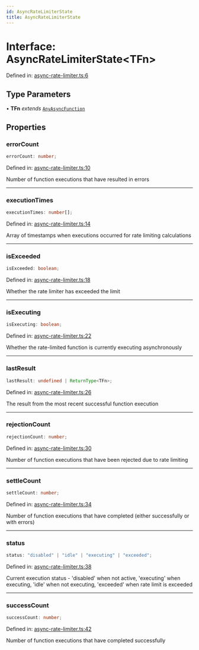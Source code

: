 ```yaml
---
id: AsyncRateLimiterState
title: AsyncRateLimiterState
---
```


<!-- DO NOT EDIT: this page is autogenerated from the type comments -->

# Interface: AsyncRateLimiterState\<TFn\>

Defined in: [async-rate-limiter.ts:6](https://github.com/TanStack/pacer/blob/main/packages/pacer/src/async-rate-limiter.ts#L6)

## Type Parameters

• **TFn** *extends* [`AnyAsyncFunction`](../../type-aliases/anyasyncfunction.md)

## Properties

### errorCount

```ts
errorCount: number;
```

Defined in: [async-rate-limiter.ts:10](https://github.com/TanStack/pacer/blob/main/packages/pacer/src/async-rate-limiter.ts#L10)

Number of function executions that have resulted in errors

***

### executionTimes

```ts
executionTimes: number[];
```

Defined in: [async-rate-limiter.ts:14](https://github.com/TanStack/pacer/blob/main/packages/pacer/src/async-rate-limiter.ts#L14)

Array of timestamps when executions occurred for rate limiting calculations

***

### isExceeded

```ts
isExceeded: boolean;
```

Defined in: [async-rate-limiter.ts:18](https://github.com/TanStack/pacer/blob/main/packages/pacer/src/async-rate-limiter.ts#L18)

Whether the rate limiter has exceeded the limit

***

### isExecuting

```ts
isExecuting: boolean;
```

Defined in: [async-rate-limiter.ts:22](https://github.com/TanStack/pacer/blob/main/packages/pacer/src/async-rate-limiter.ts#L22)

Whether the rate-limited function is currently executing asynchronously

***

### lastResult

```ts
lastResult: undefined | ReturnType<TFn>;
```

Defined in: [async-rate-limiter.ts:26](https://github.com/TanStack/pacer/blob/main/packages/pacer/src/async-rate-limiter.ts#L26)

The result from the most recent successful function execution

***

### rejectionCount

```ts
rejectionCount: number;
```

Defined in: [async-rate-limiter.ts:30](https://github.com/TanStack/pacer/blob/main/packages/pacer/src/async-rate-limiter.ts#L30)

Number of function executions that have been rejected due to rate limiting

***

### settleCount

```ts
settleCount: number;
```

Defined in: [async-rate-limiter.ts:34](https://github.com/TanStack/pacer/blob/main/packages/pacer/src/async-rate-limiter.ts#L34)

Number of function executions that have completed (either successfully or with errors)

***

### status

```ts
status: "disabled" | "idle" | "executing" | "exceeded";
```

Defined in: [async-rate-limiter.ts:38](https://github.com/TanStack/pacer/blob/main/packages/pacer/src/async-rate-limiter.ts#L38)

Current execution status - 'disabled' when not active, 'executing' when executing, 'idle' when not executing, 'exceeded' when rate limit is exceeded

***

### successCount

```ts
successCount: number;
```

Defined in: [async-rate-limiter.ts:42](https://github.com/TanStack/pacer/blob/main/packages/pacer/src/async-rate-limiter.ts#L42)

Number of function executions that have completed successfully
